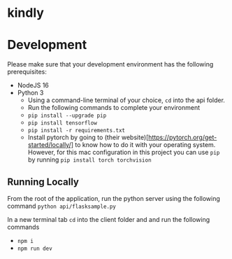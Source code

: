 # kindly

# Development
Please make sure that your development environment has the following prerequisites:
- NodeJS 16
- Python 3
    - Using a command-line terminal of your choice, `cd` into the api folder.
    - Run the following commands to complete your environment
    - `pip install --upgrade pip`
    - `pip install tensorflow`
    - `pip install -r requirements.txt`
    - Install pytorch by going to (their website)[https://pytorch.org/get-started/locally/] to know how to do it with your operating system. However, for this mac configuration in this project you can use `pip` by running `pip install torch torchvision`
## Running Locally
From the root of the application, run the python server using the following command `python api/flasksample.py`

In a new terminal tab `cd` into the client folder and and run the following commands
- `npm i`
- `npm run dev`